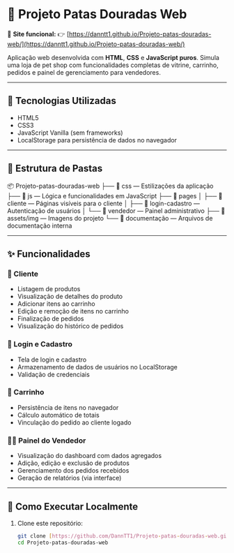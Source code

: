 # 🐾 Projeto Patas Douradas Web

🎯 **Site funcional:**
👉 [https://danntt1.github.io/Projeto-patas-douradas-web/](https://danntt1.github.io/Projeto-patas-douradas-web/)

Aplicação web desenvolvida com **HTML**, **CSS** e **JavaScript puros**.
Simula uma loja de pet shop com funcionalidades completas de vitrine, carrinho, pedidos e painel de gerenciamento para vendedores.

---

## 🚀 Tecnologias Utilizadas

- HTML5
- CSS3
- JavaScript Vanilla (sem frameworks)
- LocalStorage para persistência de dados no navegador

---

## 📁 Estrutura de Pastas

📦 Projeto-patas-douradas-web
├── 📁 css — Estilizações da aplicação
├── 📁 js — Lógica e funcionalidades em JavaScript
├── 📁 pages
│   ├── 📁 cliente — Páginas visíveis para o cliente
│   ├── 📁 login-cadastro — Autenticação de usuários
│   └── 📁 vendedor — Painel administrativo
├── 📁 assets/img — Imagens do projeto
└── 📁 documentação — Arquivos de documentação interna

---

## ✨ Funcionalidades

### 👤 Cliente
- Listagem de produtos
- Visualização de detalhes do produto
- Adicionar itens ao carrinho
- Edição e remoção de itens no carrinho
- Finalização de pedidos
- Visualização do histórico de pedidos

### 🔐 Login e Cadastro
- Tela de login e cadastro
- Armazenamento de dados de usuários no LocalStorage
- Validação de credenciais

### 🛒 Carrinho
- Persistência de itens no navegador
- Cálculo automático de totais
- Vinculação do pedido ao cliente logado

### 🧑‍💼 Painel do Vendedor
- Visualização do dashboard com dados agregados
- Adição, edição e exclusão de produtos
- Gerenciamento dos pedidos recebidos
- Geração de relatórios (via interface)

---

## 🧪 Como Executar Localmente

1. Clone este repositório:
   ```bash
   git clone [https://github.com/DannTT1/Projeto-patas-douradas-web.git](https://github.com/DannTT1/Projeto-patas-douradas-web.git)
   cd Projeto-patas-douradas-web
